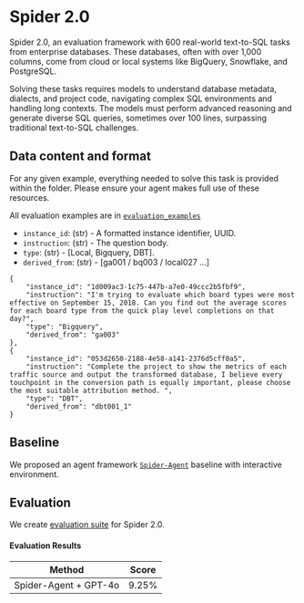 # Spider 2.0


Spider 2.0, an evaluation framework with 600 real-world text-to-SQL tasks from enterprise databases. 
These databases, often with over 1,000 columns, come from cloud or local systems like BigQuery, Snowflake, and PostgreSQL.

Solving these tasks requires models to understand database metadata, dialects, and project code, navigating complex SQL environments and handling long contexts. The models must perform advanced reasoning and generate diverse SQL queries, sometimes over 100 lines, surpassing traditional text-to-SQL challenges.


## Data content and format

For any given example, everything needed to solve this task is provided within the folder. Please ensure your agent makes full use of these resources.


All evaluation examples are in [`evaluation_examples`](./evaluation_examples/)

- `instance_id`: (str) - A formatted instance identifier, UUID.
- `instruction`: (str) - The question body.
- `type`: (str) - [Local, Bigquery, DBT].
- `derived_from`: (str) - [ga001 / bq003 / local027 ...]

```
{
    "instance_id": "1d009ac3-1c75-447b-a7e0-49ccc2b5fbf9", 
    "instruction": "I'm trying to evaluate which board types were most effective on September 15, 2018. Can you find out the average scores for each board type from the quick play level completions on that day?", 
    "type": "Bigquery", 
    "derived_from": "ga003"
},
{
    "instance_id": "053d2650-2188-4e58-a141-2376d5cff0a5", 
    "instruction": "Complete the project to show the metrics of each traffic source and output the transformed database, I believe every touchpoint in the conversion path is equally important, please choose the most suitable attribution method. ", 
    "type": "DBT", 
    "derived_from": "dbt001_1"
}
```

## Baseline

We proposed an agent framework [`Spider-Agent`](..//methods/spider-agent) baseline with interactive environment.



## Evaluation

We create [evaluation suite](./evaluation_suite) for Spider 2.0.


#### Evaluation Results


| Method                | Score  |
| --------------------- | ------ |
| Spider-Agent + GPT-4o | 9.25%  |